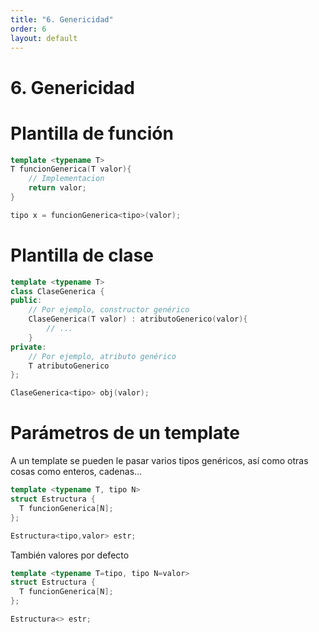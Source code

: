```yaml
---
title: "6. Genericidad"
order: 6
layout: default
---
```


# **6. Genericidad**

# Plantilla de función
```cpp
template <typename T>
T funcionGenerica(T valor){
    // Implementacion
    return valor;
}

tipo x = funcionGenerica<tipo>(valor);
```

# Plantilla de clase
```cpp
template <typename T>
class ClaseGenerica {
public:
    // Por ejemplo, constructor genérico
    ClaseGenerica(T valor) : atributoGenerico(valor){
        // ...
    }
private:
    // Por ejemplo, atributo genérico
    T atributoGenerico
};

ClaseGenerica<tipo> obj(valor);
```

# Parámetros de un template
A un template se pueden le pasar varios tipos genéricos, así como otras cosas como enteros, cadenas...
```cpp
template <typename T, tipo N> 
struct Estructura {
  T funcionGenerica[N];
};

Estructura<tipo,valor> estr;
```
También valores por defecto
```cpp
template <typename T=tipo, tipo N=valor> 
struct Estructura {
  T funcionGenerica[N];
};

Estructura<> estr;
```